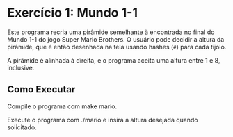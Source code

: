 # Exercício 1: Mundo 1-1

Este programa recria uma pirâmide semelhante à encontrada no final do Mundo 1-1 do jogo Super Mario Brothers. O usuário pode decidir a altura da pirâmide, que é então desenhada na tela usando hashes (`#`) para cada tijolo.

A pirâmide é alinhada à direita, e o programa aceita uma altura entre 1 e 8, inclusive.

## Como Executar

Compile o programa com make mario.

Execute o programa com ./mario e insira a altura desejada quando solicitado.